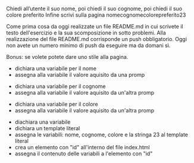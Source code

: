 <!-- TRACCIA EX -->
Chiedi all’utente il suo nome,
poi chiedi il suo cognome,
poi chiedi il suo colore preferito
Infine scrivi sulla pagina nomecognomecolorepreferito23

Come prima cosa da oggi realizzate un file README.md in cui scrivete il testo dell'esercizio e la sua scomposizione in sotto problemi. Alla realizzazione del file README.md corrisponde un push obbligatorio.
Oggi non avete un numero minimo di push da eseguire ma da domani sì.

Bonus: se volete potete dare uno stile alla pagina.

<!-- SCOMPOSIZIONE EX -->
<!-- chiedi all'utente il suo nome -->
- dichiara una variabile per il nome
- assegna alla variabile il valore aquisito da una promp

<!-- chiedi all'utente il suo cognome -->
- dichiara una variabile per il cognome
- assegna alla variabile il valore aquisito da un'altra promp

<!-- chiedi all'utente il suo colore preferito -->
- dichiara una variabile per il colore
- assegna alla variabile il valore aquisito da un'altra promp

<!-- scrivi sulla pagina nomecognomecolorepreferito23 -->
- diachiara una variabile
- dichiara un template literal
- assegna le variabili: nome, cognome, colore e la stringa 23 al template literal
- crea un elemento con "id" all'interno del file index.html
- assegna il contenuto delle variabili a l'elemento con "id"